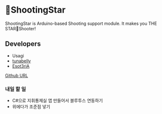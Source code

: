 # :gun:ShootingStar

ShootingStar is Arduino-based Shooting support module. It makes you THE STAR:star2:Shooter!

## Developers

* Usagi
* [tunabelly](https://github.com/zeroGravityTuna)
* [Esot3riA](https://github.com/Esot3riA)

[Github URL](https://github.com/Esot3riA/ShootingStar)

### 내일 할 일
* C#으로 지휘통제실 앱 만들어서 블루투스 연동하기
* 위에다가 조준점 넣기